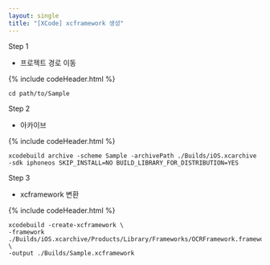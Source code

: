 ```yaml
---
layout: single
title: "[XCode] xcframework 생성"
---
```


Step 1
- 프로젝트 경로 이동

{% include codeHeader.html %}
```
cd path/to/Sample
```

Step 2
- 아카이브

{% include codeHeader.html %}
```
xcodebuild archive -scheme Sample -archivePath ./Builds/iOS.xcarchive -sdk iphoneos SKIP_INSTALL=NO BUILD_LIBRARY_FOR_DISTRIBUTION=YES

```

Step 3
- xcframework 변환

{% include codeHeader.html %}
```
xcodebuild -create-xcframework \
-framework ./Builds/iOS.xcarchive/Products/Library/Frameworks/OCRFramework.framework \
-output ./Builds/Sample.xcframework
```
